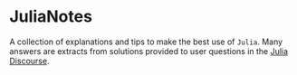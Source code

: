 # JuliaNotes

A collection of explanations and tips to make the best use of `Julia`.  Many answers are extracts from solutions provided to user questions in the [Julia Discourse](https://discourse.julialang.org). 


